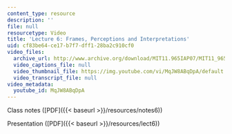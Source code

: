 ```yaml
---
content_type: resource
description: ''
file: null
resourcetype: Video
title: 'Lecture 6: Frames, Perceptions and Interpretations'
uid: cf83be64-ce17-b7f7-dff1-28ba2c910cf0
video_files:
  archive_url: http://www.archive.org/download/MIT11.965IAP07/MIT11_965IAP07lec06_220k.mp4
  video_captions_file: null
  video_thumbnail_file: https://img.youtube.com/vi/MqJW8ABqDpA/default.jpg
  video_transcript_file: null
video_metadata:
  youtube_id: MqJW8ABqDpA
---
```


Class notes ([PDF]({{< baseurl >}}/resources/notes6))

Presentation ([PDF]({{< baseurl >}}/resources/lect6))